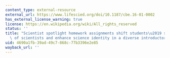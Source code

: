 ```yaml
---
content_type: external-resource
external_url: https://www.lifescied.org/doi/10.1187/cbe.16-01-0002
has_external_license_warning: true
license: https://en.wikipedia.org/wiki/All_rights_reserved
status: ''
title: "Scientist spotlight homework assignments shift students\u2019 stereotypes\
  \ of scientists and enhance science identity in a diverse introductory science class."
uid: 4690a1fb-39ad-49c7-868c-77b3396e2e85
wayback_url: ''
---
```

